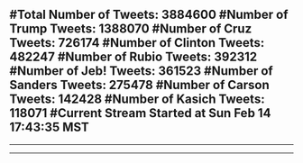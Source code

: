 #Total Number of Tweets: 3884600 
#Number of Trump Tweets: 1388070
#Number of Cruz Tweets: 726174
#Number of Clinton Tweets: 482247
#Number of Rubio Tweets: 392312
#Number of Jeb! Tweets: 361523
#Number of Sanders Tweets: 275478
#Number of Carson Tweets: 142428
#Number of Kasich Tweets: 118071
#Current Stream Started at Sun Feb 14 17:43:35 MST
---
---
---
